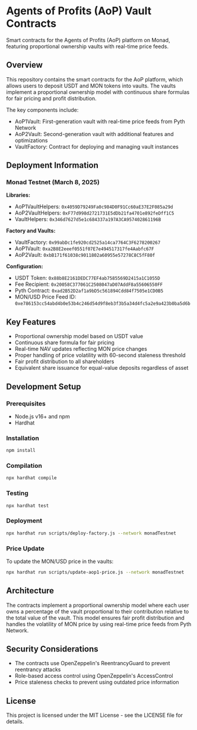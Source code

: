 # Agents of Profits (AoP) Vault Contracts

Smart contracts for the Agents of Profits (AoP) platform on Monad, featuring proportional ownership vaults with real-time price feeds.

## Overview

This repository contains the smart contracts for the AoP platform, which allows users to deposit USDT and MON tokens into vaults. The vaults implement a proportional ownership model with continuous share formulas for fair pricing and profit distribution.

The key components include:
- AoP1Vault: First-generation vault with real-time price feeds from Pyth Network
- AoP2Vault: Second-generation vault with additional features and optimizations
- VaultFactory: Contract for deploying and managing vault instances

## Deployment Information

### Monad Testnet (March 8, 2025)

**Libraries:**
- AoP1VaultHelpers: `0x4059D79249Fa0c984D0F91Cc60aE37E2F085a29d`
- AoP2VaultHelpers: `0xF77d998d2721731E5dDb21fa4701e892feDff1C5`
- VaultHelpers: `0x346d7627d5e1c684337a197A3CA957402861196B`

**Factory and Vaults:**
- VaultFactory: `0x99abDc1fe920cd2525a14ca7764C3F6278200267`
- AoP1Vault: `0xa2B8E2eeef0551f07E7e494517317fe4Aabfc67F`
- AoP2Vault: `0xbB171f61038c9011802a60955e57278C8C5fF80f`

**Configuration:**
- USDT Token: `0x88b8E2161DEDC77EF4ab7585569D2415a1C1055D`
- Fee Recipient: `0x20058C377061C2508047aD07AddF8a55606550FF`
- Pyth Contract: `0xad2B52D2af1a9bD5c561894Cdd84f7505e1CD0B5`
- MON/USD Price Feed ID: `0xe786153cc54abd4b0e53b4c246d54d9f8eb3f3b5a34d4fc5a2e9a423b0ba5d6b`

## Key Features

- Proportional ownership model based on USDT value
- Continuous share formula for fair pricing
- Real-time NAV updates reflecting MON price changes
- Proper handling of price volatility with 60-second staleness threshold
- Fair profit distribution to all shareholders
- Equivalent share issuance for equal-value deposits regardless of asset

## Development Setup

### Prerequisites

- Node.js v16+ and npm
- Hardhat

### Installation

```bash
npm install
```

### Compilation

```bash
npx hardhat compile
```

### Testing

```bash
npx hardhat test
```

### Deployment

```bash
npx hardhat run scripts/deploy-factory.js --network monadTestnet
```

### Price Update

To update the MON/USD price in the vaults:

```bash
npx hardhat run scripts/update-aop1-price.js --network monadTestnet
```

## Architecture

The contracts implement a proportional ownership model where each user owns a percentage of the vault proportional to their contribution relative to the total value of the vault. This model ensures fair profit distribution and handles the volatility of MON price by using real-time price feeds from Pyth Network.

## Security Considerations

- The contracts use OpenZeppelin's ReentrancyGuard to prevent reentrancy attacks
- Role-based access control using OpenZeppelin's AccessControl
- Price staleness checks to prevent using outdated price information

## License

This project is licensed under the MIT License - see the LICENSE file for details.
